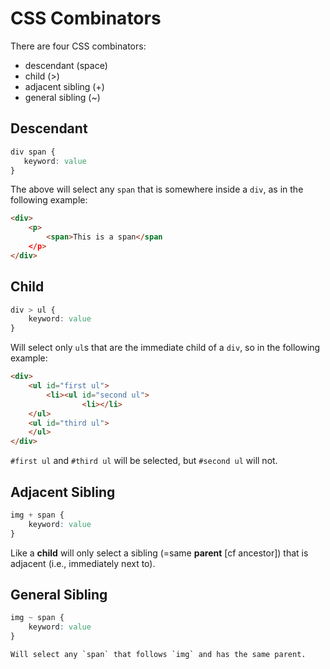 CSS Combinators
===============

There are four CSS combinators:

- descendant (space)
- child (>)
- adjacent sibling (+)
- general sibling (~)

Descendant
----------

```CSS
div span {
   keyword: value
}
```

The above will select any `span` that is somewhere inside a `div`, as in the following example:

```HTML
<div>
    <p>
        <span>This is a span</span
    </p>
</div>
```

Child
-----

```CSS
div > ul {
    keyword: value
}
```

Will select only `ul`s that are the immediate child of a `div`, so in the following example:

```HTML
<div>
    <ul id="first ul">
        <li><ul id="second ul">
                <li></li>
    </ul>
    <ul id="third ul">
    </ul>
</div>
```

`#first ul` and `#third ul` will be selected, but `#second ul` will not.

Adjacent Sibling
----------------

```CSS
img + span {
    keyword: value
}
```

Like a **child** will only select a sibling (=same **parent** [cf ancestor]) that is adjacent (i.e., immediately next to).

General Sibling
---------------

```CSS
img ~ span {
    keyword: value
}

Will select any `span` that follows `img` and has the same parent.
